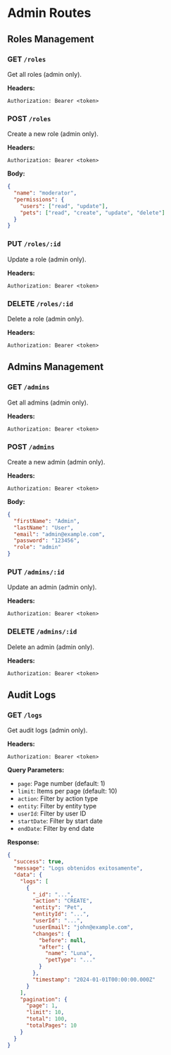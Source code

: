 # Admin Routes

## Roles Management

### GET `/roles`
Get all roles (admin only).

**Headers:**
```
Authorization: Bearer <token>
```

### POST `/roles`
Create a new role (admin only).

**Headers:**
```
Authorization: Bearer <token>
```

**Body:**
```json
{
  "name": "moderator",
  "permissions": {
    "users": ["read", "update"],
    "pets": ["read", "create", "update", "delete"]
  }
}
```

### PUT `/roles/:id`
Update a role (admin only).

**Headers:**
```
Authorization: Bearer <token>
```

### DELETE `/roles/:id`
Delete a role (admin only).

**Headers:**
```
Authorization: Bearer <token>
```

## Admins Management

### GET `/admins`
Get all admins (admin only).

**Headers:**
```
Authorization: Bearer <token>
```

### POST `/admins`
Create a new admin (admin only).

**Headers:**
```
Authorization: Bearer <token>
```

**Body:**
```json
{
  "firstName": "Admin",
  "lastName": "User",
  "email": "admin@example.com",
  "password": "123456",
  "role": "admin"
}
```

### PUT `/admins/:id`
Update an admin (admin only).

**Headers:**
```
Authorization: Bearer <token>
```

### DELETE `/admins/:id`
Delete an admin (admin only).

**Headers:**
```
Authorization: Bearer <token>
```

## Audit Logs

### GET `/logs`
Get audit logs (admin only).

**Headers:**
```
Authorization: Bearer <token>
```

**Query Parameters:**
- `page`: Page number (default: 1)
- `limit`: Items per page (default: 10)
- `action`: Filter by action type
- `entity`: Filter by entity type
- `userId`: Filter by user ID
- `startDate`: Filter by start date
- `endDate`: Filter by end date

**Response:**
```json
{
  "success": true,
  "message": "Logs obtenidos exitosamente",
  "data": {
    "logs": [
      {
        "_id": "...",
        "action": "CREATE",
        "entity": "Pet",
        "entityId": "...",
        "userId": "...",
        "userEmail": "john@example.com",
        "changes": {
          "before": null,
          "after": {
            "name": "Luna",
            "petType": "..."
          }
        },
        "timestamp": "2024-01-01T00:00:00.000Z"
      }
    ],
    "pagination": {
      "page": 1,
      "limit": 10,
      "total": 100,
      "totalPages": 10
    }
  }
}
``` 